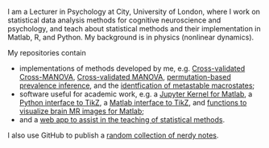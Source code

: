 I am a Lecturer in Psychology at City, University of London, where I work on statistical data analysis methods for cognitive neuroscience and psychology, and teach about statistical methods and their implementation in Matlab, R, and Python. My background is in physics (nonlinear dynamics).

My repositories contain

-  implementations of methods developed by me, e.g. [Cross-validated Cross-MANOVA](https://github.com/allefeld/cvcrossmanova), [Cross-validated MANOVA](https://github.com/allefeld/cvmanova), [permutation-based prevalence inference](https://github.com/allefeld/prevalence-permutation), and the [identfication of metastable macrostates](https://github.com/allefeld/metastable-macrostates);
-  software useful for academic work, e.g. a [Jupyter Kernel for Matlab](https://github.com/allefeld/mkernel), a [Python interface to TikZ](https://github.com/allefeld/pytikz), a [Matlab interface to TikZ](https://github.com/allefeld/tikzfig), and [functions to visualize brain MR images for Matlab](https://github.com/allefeld/mrivis);
-  and a [web app to assist in the teaching of statistical methods](https://github.com/allefeld/tykhe).

I also use GitHub to publish a [random collection of nerdy notes](https://allefeld.github.io/nerd-notes/).
